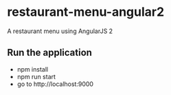 # restaurant-menu-angular2
A restaurant menu using AngularJS 2


## Run the application
- npm install
- npm run start
- go to http://localhost:9000